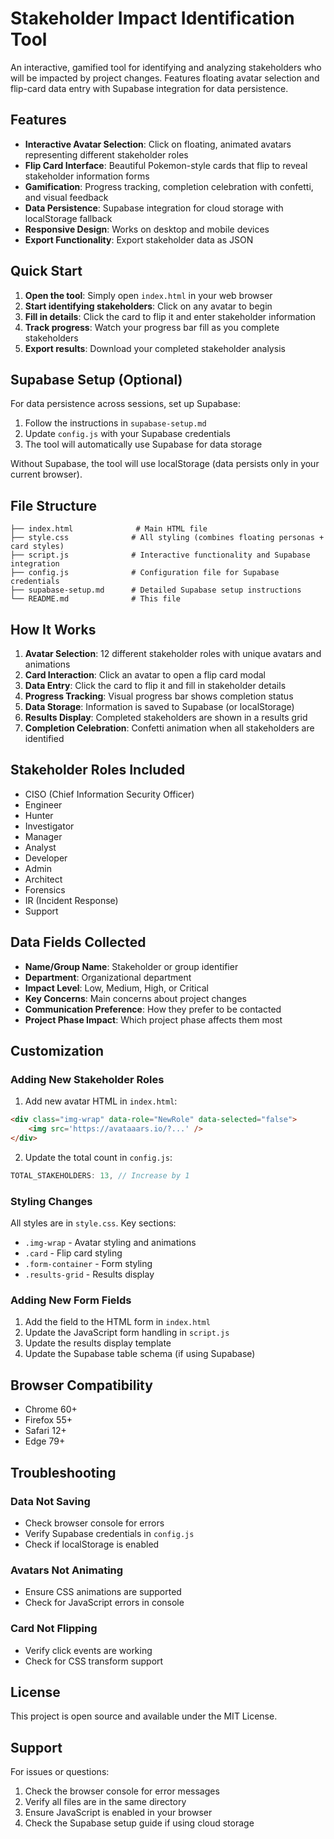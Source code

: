 # Stakeholder Impact Identification Tool

An interactive, gamified tool for identifying and analyzing stakeholders who will be impacted by project changes. Features floating avatar selection and flip-card data entry with Supabase integration for data persistence.

## Features

- **Interactive Avatar Selection**: Click on floating, animated avatars representing different stakeholder roles
- **Flip Card Interface**: Beautiful Pokemon-style cards that flip to reveal stakeholder information forms
- **Gamification**: Progress tracking, completion celebration with confetti, and visual feedback
- **Data Persistence**: Supabase integration for cloud storage with localStorage fallback
- **Responsive Design**: Works on desktop and mobile devices
- **Export Functionality**: Export stakeholder data as JSON

## Quick Start

1. **Open the tool**: Simply open `index.html` in your web browser
2. **Start identifying stakeholders**: Click on any avatar to begin
3. **Fill in details**: Click the card to flip it and enter stakeholder information
4. **Track progress**: Watch your progress bar fill as you complete stakeholders
5. **Export results**: Download your completed stakeholder analysis

## Supabase Setup (Optional)

For data persistence across sessions, set up Supabase:

1. Follow the instructions in `supabase-setup.md`
2. Update `config.js` with your Supabase credentials
3. The tool will automatically use Supabase for data storage

Without Supabase, the tool will use localStorage (data persists only in your current browser).

## File Structure

```
├── index.html              # Main HTML file
├── style.css              # All styling (combines floating personas + card styles)
├── script.js              # Interactive functionality and Supabase integration
├── config.js              # Configuration file for Supabase credentials
├── supabase-setup.md      # Detailed Supabase setup instructions
└── README.md              # This file
```

## How It Works

1. **Avatar Selection**: 12 different stakeholder roles with unique avatars and animations
2. **Card Interaction**: Click an avatar to open a flip card modal
3. **Data Entry**: Click the card to flip it and fill in stakeholder details
4. **Progress Tracking**: Visual progress bar shows completion status
5. **Data Storage**: Information is saved to Supabase (or localStorage)
6. **Results Display**: Completed stakeholders are shown in a results grid
7. **Completion Celebration**: Confetti animation when all stakeholders are identified

## Stakeholder Roles Included

- CISO (Chief Information Security Officer)
- Engineer
- Hunter
- Investigator
- Manager
- Analyst
- Developer
- Admin
- Architect
- Forensics
- IR (Incident Response)
- Support

## Data Fields Collected

- **Name/Group Name**: Stakeholder or group identifier
- **Department**: Organizational department
- **Impact Level**: Low, Medium, High, or Critical
- **Key Concerns**: Main concerns about project changes
- **Communication Preference**: How they prefer to be contacted
- **Project Phase Impact**: Which project phase affects them most

## Customization

### Adding New Stakeholder Roles

1. Add new avatar HTML in `index.html`:
```html
<div class="img-wrap" data-role="NewRole" data-selected="false">
    <img src='https://avataaars.io/?...' />
</div>
```

2. Update the total count in `config.js`:
```javascript
TOTAL_STAKEHOLDERS: 13, // Increase by 1
```

### Styling Changes

All styles are in `style.css`. Key sections:
- `.img-wrap` - Avatar styling and animations
- `.card` - Flip card styling
- `.form-container` - Form styling
- `.results-grid` - Results display

### Adding New Form Fields

1. Add the field to the HTML form in `index.html`
2. Update the JavaScript form handling in `script.js`
3. Update the results display template
4. Update the Supabase table schema (if using Supabase)

## Browser Compatibility

- Chrome 60+
- Firefox 55+
- Safari 12+
- Edge 79+

## Troubleshooting

### Data Not Saving
- Check browser console for errors
- Verify Supabase credentials in `config.js`
- Check if localStorage is enabled

### Avatars Not Animating
- Ensure CSS animations are supported
- Check for JavaScript errors in console

### Card Not Flipping
- Verify click events are working
- Check for CSS transform support

## License

This project is open source and available under the MIT License.

## Support

For issues or questions:
1. Check the browser console for error messages
2. Verify all files are in the same directory
3. Ensure JavaScript is enabled in your browser
4. Check the Supabase setup guide if using cloud storage

